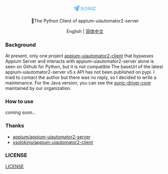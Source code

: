 <p align="center">
  <img width="80px" src="https://raw.githubusercontent.com/SonicCloudOrg/sonic-server/main/logo.png">
</p>
<p align="center">🎉The Python Client of appium-uiautomator2-server</p>
<p align="center">
  <span>English |</span>
  <a href="https://github.com/SonicCloudOrg/sonic-uiautomator2-python-client/blob/main/README_CN.md">  
     简体中文
  </a>
</p>

### Background

At present, only one project [appium-uiautomator2-client](https://github.com/xsoloking/appium-uiautomator2-client) that bypasses Appium Server and interacts with appium-uiautomator2-server alone is seen on Github for Python, but it is not compatible The baseUrl of the latest appium-uiautomator2-server v5.x API has not been published on pypi. I tried to contact the author but there was no reply, so I decided to write a maintenance. For the Java version, you can see the [sonic-driver-core](https://github.com/SonicCloudOrg/sonic-driver-core) maintained by our organization.

### How to use

coming soon...

### Thanks

- [appium/appium-uiautomator2-server](https://github.com/appium/appium-uiautomator2-server)
- [xsoloking/appium-uiautomator2-client](https://github.com/xsoloking/appium-uiautomator2-client)

### LICENSE
[LICENSE](LICENSE)
